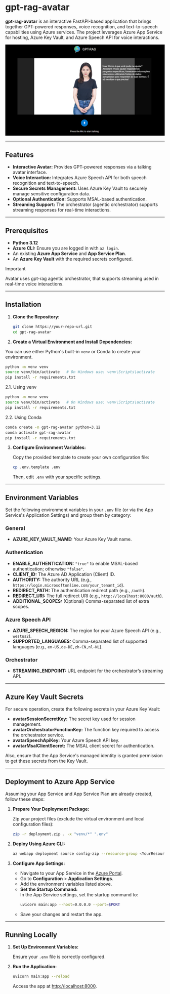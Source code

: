 # gpt-rag-avatar

**gpt-rag-avatar** is an interactive FastAPI-based application that brings together GPT-powered responses, voice recognition, and text-to-speech capabilities using Azure services. The project leverages Azure App Service for hosting, Azure Key Vault, and Azure Speech API for voice interactions. 

![Avatar Screenshot](media/avatar.png)

---

## Features

- **Interactive Avatar:** Provides GPT-powered responses via a talking avatar interface.
- **Voice Interaction:** Integrates Azure Speech API for both speech recognition and text-to-speech.
- **Secure Secrets Management:** Uses Azure Key Vault to securely manage sensitive configuration data.
- **Optional Authentication:** Supports MSAL-based authentication.
- **Streaming Support:** The orchestrator (agentic orchestrator) supports streaming responses for real-time interactions.

---

## Prerequisites

- **Python 3.12**
- **Azure CLI:** Ensure you are logged in with `az login`.
- An existing **Azure App Service** and **App Service Plan**.
- An **Azure Key Vault** with the required secrets configured.

> [!IMPORTANT]
> Avatar uses gpt-rag agentic orchestrator, that supports streaming used in real-time voice interactions.

---

## Installation

1. **Clone the Repository:**

   ```bash
   git clone https://your-repo-url.git
   cd gpt-rag-avatar
   ```

2. **Create a Virtual Environment and Install Dependencies:**

You can use either Python's built-in `venv` or Conda to create your environment.

   ```bash
   python -m venv venv
   source venv/bin/activate   # On Windows use: venv\Scripts\activate
   pip install -r requirements.txt
   ```

2.1. Using venv

   ```bash
   python -m venv venv
   source venv/bin/activate   # On Windows use: venv\Scripts\activate
   pip install -r requirements.txt
   ```

2.2. Using Conda

   ```bash
   conda create -n gpt-rag-avatar python=3.12
   conda activate gpt-rag-avatar
   pip install -r requirements.txt
   ```

3. **Configure Environment Variables:**

   Copy the provided template to create your own configuration file:

   ```bash
   cp .env.template .env
   ```

   Then, edit `.env` with your specific settings.

---

## Environment Variables

Set the following environment variables in your `.env` file (or via the App Service's Application Settings) and group them by category:

### General

- **AZURE_KEY_VAULT_NAME:** Your Azure Key Vault name.

### Authentication

- **ENABLE_AUTHENTICATION:** `"true"` to enable MSAL-based authentication; otherwise `"false"`.
- **CLIENT_ID:** The Azure AD Application (Client) ID.
- **AUTHORITY:** The authority URL (e.g., `https://login.microsoftonline.com/your_tenant_id`).
- **REDIRECT_PATH:** The authentication redirect path (e.g., `/auth`).
- **REDIRECT_URI:** The full redirect URI (e.g., `http://localhost:8000/auth`).
- **ADDITIONAL_SCOPES:** (Optional) Comma-separated list of extra scopes.

### Azure Speech API

- **AZURE_SPEECH_REGION:** The region for your Azure Speech API (e.g., `westus2`).
- **SUPPORTED_LANGUAGES:** Comma-separated list of supported languages (e.g., `en-US,de-DE,zh-CN,nl-NL`).

### Orchestrator

- **STREAMING_ENDPOINT:** URL endpoint for the orchestrator’s streaming API.

---

## Azure Key Vault Secrets

For secure operation, create the following secrets in your Azure Key Vault:

- **avatarSessionSecretKey:** The secret key used for session management.
- **avatarOrchestratorFunctionKey:** The function key required to access the orchestrator service.
- **avatarSpeechApiKey:** Your Azure Speech API key.
- **avatarMsalClientSecret:** The MSAL client secret for authentication.

Also, ensure that the App Service's managed identity is granted permission to get these secrets from the Key Vault.

---

## Deployment to Azure App Service

Assuming your App Service and App Service Plan are already created, follow these steps:

1. **Prepare Your Deployment Package:**

   Zip your project files (exclude the virtual environment and local configuration files):

   ```bash
   zip -r deployment.zip . -x "venv/*" ".env"
   ```

2. **Deploy Using Azure CLI:**

   ```bash
   az webapp deployment source config-zip --resource-group <YourResourceGroup> --name <YourAppServiceName> --src deployment.zip
   ```

3. **Configure App Settings:**

   - Navigate to your App Service in the [Azure Portal](https://portal.azure.com).
   - Go to **Configuration** > **Application Settings**.
   - Add the environment variables listed above.
   - **Set the Startup Command:**  
     In the App Service settings, set the startup command to:
     ```bash
     uvicorn main:app --host=0.0.0.0 --port=$PORT
     ```
   - Save your changes and restart the app.


---

## Running Locally

1. **Set Up Environment Variables:**

   Ensure your `.env` file is correctly configured.

2. **Run the Application:**

   ```bash
   uvicorn main:app --reload
   ```

   Access the app at [http://localhost:8000](http://localhost:8000).